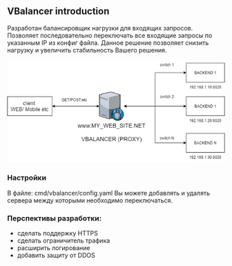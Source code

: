 ## VBalancer introduction

Разработан балансировщик нагрузки для входящих запросов. Позволяет последовательно переключать все входящие запросы
по указанным IP из конфиг файла. Данное решение позволяет снизить нагрузку и увеличить стабильность Вашего решения. 

![Diagram](assets/vbalancer.png)

### Настройки

В файле: cmd/vbalancer/config.yaml Вы можете добавлять и удалять сервера между которыми необходимо
переключаться.  

### Перспективы разработки:
- сделать поддержку HTTPS
- сделать ограничитель трафика
- расширить логирование
- добавить защиту от DDOS 
